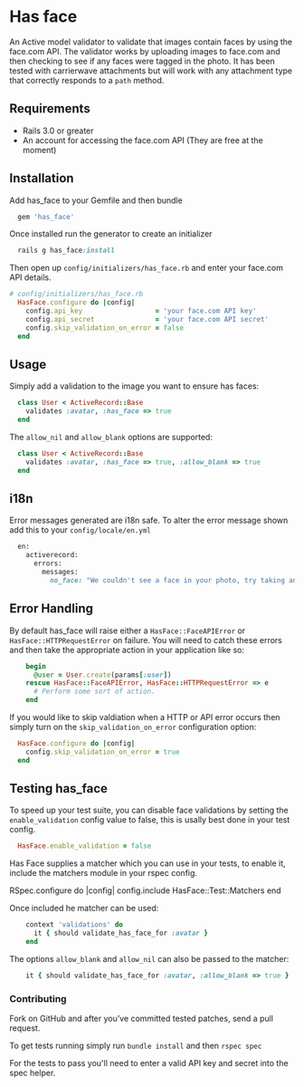 # Has face
An Active model validator to validate that images contain faces by
using the face.com API. The validator works by uploading images to
face.com and then checking to see if any faces were tagged in the photo.
It has been tested with carrierwave attachments but will work with any
attachment type that correctly responds to a `path` method.

## Requirements
- Rails 3.0 or greater
- An account for accessing the face.com API (They are free at the moment)

## Installation
Add has_face to your Gemfile and then bundle

``` ruby
  gem 'has_face'
```

Once installed run the generator to create an initializer

``` ruby
  rails g has_face:install
```

Then open up `config/initializers/has_face.rb` and enter your face.com
API details.

``` ruby
# config/initializers/has_face.rb
  HasFace.configure do |config|
    config.api_key                  = 'your face.com API key'
    config.api_secret               = 'your face.com API secret'
    config.skip_validation_on_error = false
  end
```

## Usage

Simply add a validation to the image you want to ensure has faces:

``` ruby
  class User < ActiveRecord::Base
    validates :avatar, :has_face => true
  end
```

The `allow_nil` and `allow_blank` options are supported:

``` ruby
  class User < ActiveRecord::Base
    validates :avatar, :has_face => true, :allow_blank => true
  end
```

## i18n

Error messages generated are i18n safe. To alter the error message shown
add this to your `config/locale/en.yml`

``` ruby
  en:
    activerecord:
      errors:
        messages:
          no_face: "We couldn't see a face in your photo, try taking another one."
```


## Error Handling

By default has_face will raise either a `HasFace::FaceAPIError` or
`HasFace::HTTPRequestError` on failure. You will need to catch these
errors and then take the appropriate action in your application like so:

``` ruby
    begin
      @user = User.create(params[:user])
    rescue HasFace::FaceAPIError, HasFace::HTTPRequestError => e
      # Perform some sort of action.
    end
```

If you would like to skip valdiation when a HTTP or API error occurs
then simply turn on the `skip_validation_on_error` configuration option:

``` ruby
  HasFace.configure do |config|
    config.skip_validation_on_error = true
  end
```

## Testing has_face

To speed up your test suite, you can disable face validations by setting the
`enable_validation` config value to false, this is usally best done in
your test config.

``` ruby
  HasFace.enable_validation = false
```

Has Face supplies a matcher which you can use in your tests, to
enable it, include the matchers module in your rspec config.

RSpec.configure do |config|
  config.include HasFace::Test::Matchers
end


Once included he matcher can be used:

``` ruby
    context 'validations' do
      it { should validate_has_face_for :avatar }
    end
```

The options `allow_blank` and `allow_nil` can also be passed to the matcher:

``` ruby
    it { should validate_has_face_for :avatar, :allow_blank => true }
```

### Contributing

Fork on GitHub and after you’ve committed tested patches, send a pull request.

To get tests running simply run `bundle install` and then `rspec spec`

For the tests to pass you'll need to enter a valid API key and
secret into the spec helper.
